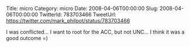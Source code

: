 Title: micro
Category: micro
Date: 2008-04-06T00:00:00
Slug: 2008-04-06T00:00:00
TwitterId: 783703466
TweetUrl: https://twitter.com/mark_philpot/status/783703466

I was conflicted... I want to root for the ACC, but not UNC... I think it was a good outcome =)